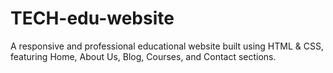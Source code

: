 # TECH-edu-website
A responsive and professional educational website built using HTML &amp; CSS, featuring Home, About Us, Blog, Courses, and Contact sections.
